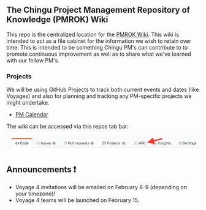 ## The Chingu Project Management Repository of Knowledge (PMROK) Wiki 

This repo is the centralized location for the [PMROK Wiki](https://github.com/Chingu-cohorts/pmrok/wiki). This wiki is intended to act as a file cabinet for the
information we wish to retain over time. This is intended to be something
Chingu PM's can contribute to to promote continuous improvement as well as to
share what we've learned with our fellow PM's.

### Projects

We will be using GitHub Projects to track both current events and dates (like
Voyages) and also for planning and tracking any PM-specific projects we might
undertake. 

- [PM Calendar](https://github.com/Chingu-cohorts/pmrok/projects/1)

The wiki can be accessed via this repos tab bar:

![GitHub Wiki Tab](https://github.com/Chingu-cohorts/voyage-wiki/blob/development/images/GitHub%20repo%20tabs.png)

## Announcements :exclamation:

- Voyage 4 invitations will be emailed on February 8-9 (depending on your timezone)! 
- Voyage 4 teams will be launched on February 15.

